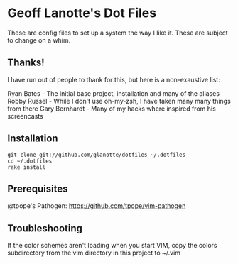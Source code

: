 Geoff Lanotte's Dot Files
=======================

These are config files to set up a system the way I like it. These are subject to change on a whim.

Thanks!
-------

I have run out of people to thank for this, but here is a non-exaustive list:

Ryan Bates - The initial base project, installation and many of the aliases
Robby Russel - While I don't use oh-my-zsh, I have taken many many things from there
Gary Bernhardt - Many of my hacks where inspired from his screencasts


Installation
------------

    git clone git://github.com/glanotte/dotfiles ~/.dotfiles
    cd ~/.dotfiles
    rake install

Prerequisites
-------------

  @tpope's Pathogen: https://github.com/tpope/vim-pathogen

Troubleshooting
---------------

  If the color schemes aren't loading when you start VIM, copy the colors subdirectory from the vim directory in this project to ~/.vim

